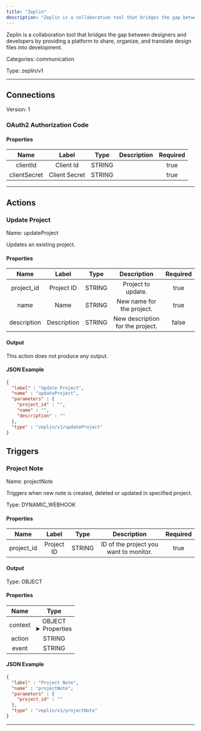 ```yaml
---
title: "Zeplin"
description: "Zeplin is a collaboration tool that bridges the gap between designers and developers by providing a platform to share, organize, and translate design files into development."
---
```


Zeplin is a collaboration tool that bridges the gap between designers and developers by providing a platform to share, organize, and translate design files into development.


Categories: communication


Type: zeplin/v1

<hr />



## Connections

Version: 1


### OAuth2 Authorization Code

#### Properties

|      Name       |      Label     |     Type     |     Description     | Required |
|:---------------:|:--------------:|:------------:|:-------------------:|:--------:|
| clientId | Client Id | STRING |  | true |
| clientSecret | Client Secret | STRING |  | true |





<hr />



## Actions


### Update Project
Name: updateProject

Updates an existing project.

#### Properties

|      Name       |      Label     |     Type     |     Description     | Required |
|:---------------:|:--------------:|:------------:|:-------------------:|:--------:|
| project_id | Project ID | STRING | Project to update. | true |
| name | Name | STRING | New name for the project. | true |
| description | Description | STRING | New description for the project. | false |


#### Output

This action does not produce any output.

#### JSON Example
```json
{
  "label" : "Update Project",
  "name" : "updateProject",
  "parameters" : {
    "project_id" : "",
    "name" : "",
    "description" : ""
  },
  "type" : "zeplin/v1/updateProject"
}
```




## Triggers


### Project Note
Name: projectNote

Triggers when new note is created, deleted or updated in specified project.

Type: DYNAMIC_WEBHOOK

#### Properties

|      Name       |      Label     |     Type     |     Description     | Required |
|:---------------:|:--------------:|:------------:|:-------------------:|:--------:|
| project_id | Project ID | STRING | ID of the project you want to monitor. | true |


#### Output



Type: OBJECT


#### Properties

|     Name     |     Type     |
|:------------:|:------------:|
| context | OBJECT <details> <summary> Properties </summary> {STRING\(id), STRING\(type), {STRING\(id), STRING\(status), [{STRING\(id), {STRING\(id), STRING\(email), STRING\(username)}\(author), STRING\(content)}]\(comments)}\(data)} </details> |
| action | STRING |
| event | STRING |




#### JSON Example
```json
{
  "label" : "Project Note",
  "name" : "projectNote",
  "parameters" : {
    "project_id" : ""
  },
  "type" : "zeplin/v1/projectNote"
}
```


<hr />

